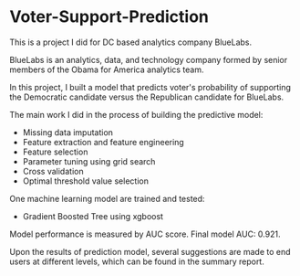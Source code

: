 # Voter-Support-Prediction
This is a project I did for DC based analytics company BlueLabs.

BlueLabs is an analytics, data, and technology company formed by senior members of the Obama for America analytics team. 

In this project, I built a model that predicts voter's probability of supporting the Democratic candidate versus the Republican candidate for BlueLabs.

The main work I did in the process of building the predictive model:
- Missing data imputation
- Feature extraction and feature engineering
- Feature selection
- Parameter tuning using grid search
- Cross validation
- Optimal threshold value selection

One machine learning model are trained and tested:
- Gradient Boosted Tree using xgboost

Model performance is measured by AUC score. Final model AUC: 0.921.

Upon the results of prediction model, several suggestions are made to end users at different levels, which can be found in the summary report.
